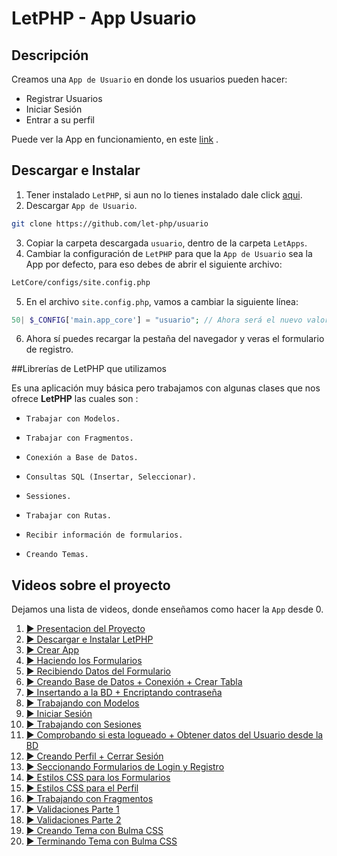 # LetPHP - App Usuario



## Descripción

Creamos una <code>App de Usuario</code> en donde los usuarios pueden hacer: 

* Registrar Usuarios
* Iniciar Sesión
* Entrar a su perfil 

Puede ver la App en funcionamiento, en este [link](https://letphp.run) .



## Descargar e Instalar

1. Tener instalado <code>LetPHP</code>, si aun no lo tienes instalado dale click [aqui](https://letphp.run).
2. Descargar <code>App de Usuario</code>.

```bash
git clone https://github.com/let-php/usuario
```

3. Copiar la carpeta descargada <code>usuario</code>, dentro de la carpeta <code>LetApps</code>.
4. Cambiar la configuración de <code>LetPHP</code> para que la <code>App de Usuario</code> sea la App por defecto, para eso  debes de abrir el siguiente archivo:

``` bash
LetCore/configs/site.config.php
```

5. En el archivo <code>site.config.php</code>, vamos a cambiar la siguiente línea:

```php
50| $_CONFIG['main.app_core'] = "usuario"; // Ahora será el nuevo valor.
```

6. Ahora sí puedes recargar la pestaña del navegador y veras el formulario de registro.





##Librerías de LetPHP que utilizamos

Es una aplicación muy básica pero trabajamos con algunas clases que nos ofrece **LetPHP** las cuales son :

* <code>Trabajar con Modelos.</code>
* <code>Trabajar con Fragmentos.</code>

* <code>Conexión a Base de Datos.</code>
* <code>Consultas SQL (Insertar, Seleccionar).</code>
* <code>Sessiones.</code>
* <code>Trabajar con Rutas. </code>
* <code>Recibir información de formularios.</code>
* <code>Creando Temas.</code>



## Videos sobre el proyecto

Dejamos una lista de videos, donde enseñamos como hacer la <code>App</code> desde 0.



1. [▶️ Presentacion del Proyecto](https://www.youtube.com/watch?v=XyQ8p12QGuY&list=PLPSle5C-w0E-fX7LqrAxCEfbiK6_LHRfV&index=2&t=0s)
2. [▶️ Descargar e Instalar LetPHP ](https://youtu.be/hRI1-tHtPAY)
3. [▶️ Crear App](https://youtu.be/dGzjSlhUpWM)
4. [▶️ Haciendo los Formularios ](https://youtu.be/Jh33Te7nI3M)
5. [▶️ Recibiendo Datos del Formulario](https://youtu.be/XyARWFzxCW0)
6. [ ▶️ Creando Base de Datos + Conexión + Crear Tabla](https://youtu.be/0Kk1IpexbLA)
7. [▶️ Insertando a la BD + Encriptando contraseña](https://youtu.be/6Qd6nZUiVKI)
8. [▶️ Trabajando con Modelos](https://youtu.be/ESvUYdbqk4c)
9. [▶️ Iniciar Sesión](https://youtu.be/tCW7XzvzTAM)
10. [▶️ Trabajando con Sesiones](https://youtu.be/AldLZ9J_Cq0)
11. [▶️ Comprobando si esta logueado + Obtener datos del Usuario desde la BD ](https://youtu.be/iHE2AnRpdmA)
12. [▶️ Creando Perfil + Cerrar Sesión](https://youtu.be/rwyJ5oZqw-Y)
13. [▶️ Seccionando Formularios de Login y Registro](https://youtu.be/bIhH-pYsu-g)
14. [▶️ Estilos CSS para los Formularios](https://youtu.be/DjTek5UL4Qs)
15. [▶️ Estilos CSS para el Perfil](https://youtu.be/JPfTpiXEj5I)
16. [▶️ Trabajando con Fragmentos](https://youtu.be/tCDwe9BVk3E)
17. [▶️ Validaciones Parte 1](https://youtu.be/-yzlWAiQw5E)
18. [▶️ Validaciones Parte 2](https://youtu.be/DbQVv0LlVC8)
19. [▶️ Creando Tema con Bulma CSS](https://youtu.be/YDeG7igteUg)
20. [▶️ Terminando Tema con Bulma CSS](https://youtu.be/lf8qCLONpr8)





